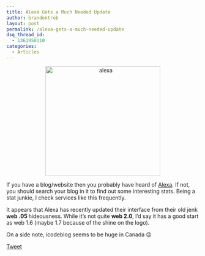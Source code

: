```yaml
---
title: Alexa Gets a Much Needed Update
author: brandontreb
layout: post
permalink: /alexa-gets-a-much-needed-update
dsq_thread_id:
  - 1361950110
categories:
  - Articles
---
```

<p style="text-align: center;">
  <a href="http://brandontreb.com/wp-content/uploads/2009/04/alexa.png"><img class="size-medium wp-image-180 alignnone" title="alexa" src="http://brandontreb.com/wp-content/uploads/2009/04/alexa-300x286.png" alt="alexa" width="300" height="286" /></a>
</p>

<p style="text-align: left;">
  If you have a blog/website then you probably have heard of <a href="http://alexa.com">Alexa</a>. If not, you should search your blog in it to find out some interesting stats. Being a stat junkie, I check services like this frequently.
</p>

<p style="text-align: left;">
  It appears that Alexa has recently updated their interface from their old jenk <strong>web .05 </strong>hideousness. While it&#8217;s not quite <strong>web 2.0</strong>, I&#8217;d say it has a good start as web 1.6 (maybe 1.7 because of the shine on the logo).
</p>

<p style="text-align: left;">
  On a side note, icodeblog seems to be huge in Canada 😉
</p>

<div style="">
  <a href="http://twitter.com/share" class="twitter-share-button" data-count="horizontal" data-text="Alexa Gets a Much Needed Update" data-url="http://brandontreb.com/alexa-gets-a-much-needed-update"  data-via="brandontreb" data-related="brandontreb:">Tweet</a>
</div>